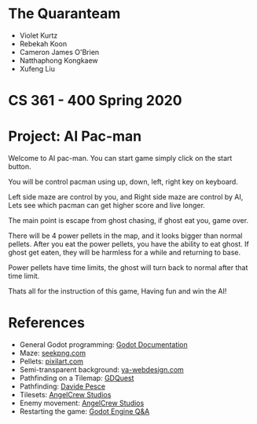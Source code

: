 # The Quaranteam
- Violet Kurtz
- Rebekah Koon
- Cameron James O'Brien
- Natthaphong Kongkaew
- Xufeng Liu

# CS 361 - 400 Spring 2020

# Project: AI Pac-man

Welcome to AI pac-man. You can start game simply click on the start button.

You will be control pacman using up, down, left, right key on keyboard.

Left side maze are control by you, and Right side maze are control by AI, Lets see which pacman can get higher score and live longer.

The main point is escape from ghost chasing, if ghost eat you, game over.

There will be 4 power pellets in the map, and it looks bigger than normal pellets. After you eat the power pellets, you have the ability to eat ghost. If ghost get eaten, they will be harmless for a while and returning to base. 

Power pellets have time limits, the ghost will turn back to normal after that time limit.

Thats all for the instruction of this game, Having fun and win the AI!



# References
- General Godot programming: [Godot Documentation](https://docs.godotengine.org/en/stable/index.html)
- Maze: [seekpng.com](https://www.seekpng.com/ima/u2q8q8r5y3w7r5u2/)
- Pellets: [pixilart.com](https://www.pixilart.com/krizmsmith67/likes)
- Semi-transparent background: [ya-webdesign.com](https://ya-webdesign.com/image/transparent-gray-half/1230741.html)
- Pathfinding on a Tilemap: [GDQuest](https://www.youtube.com/watch?v=0fPOt0Jw52s)
- Pathfinding: [Davide Pesce](https://www.davidepesce.com/2019/11/19/godot-tutorial-how-to-use-navigation2d-for-pathfinding/)
- Tilesets: [AngelCrew Studios](https://www.youtube.com/watch?v=S-jBJdRKWQM)
- Enemy movement: [AngelCrew Studios](https://www.youtube.com/watch?v=2xiE27j4iiw)
- Restarting the game: [Godot Engine Q&A](https://godotengine.org/qa/30028/how-do-i-re-spawn-or-restart-a-game)
